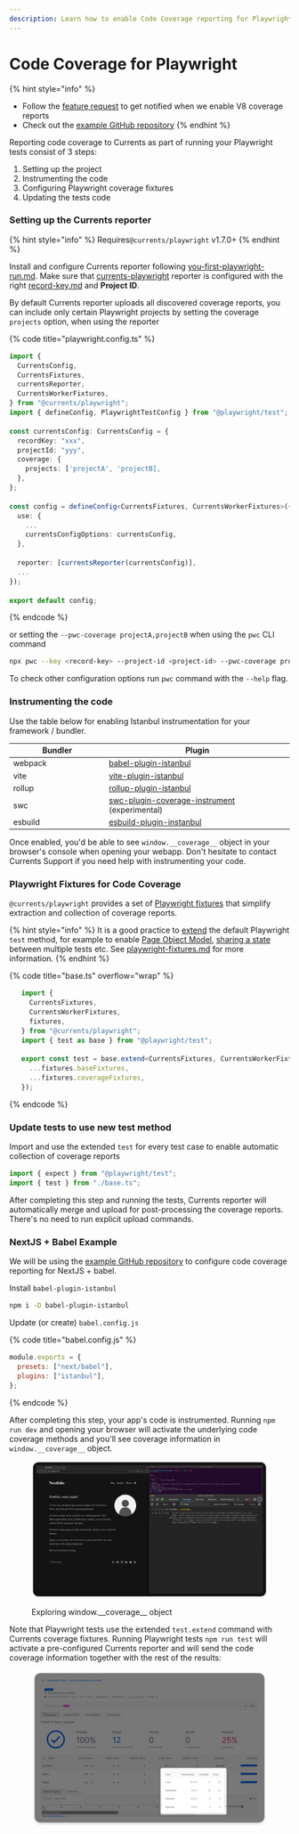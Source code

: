 ```yaml
---
description: Learn how to enable Code Coverage reporting for Playwright
---
```


# Code Coverage for Playwright

{% hint style="info" %}
* Follow the [feature request](https://currents.featurebase.app/p/v8-coverage-reports-for-playwright) to get notified when we enable V8 coverage reports
* Check out the [example GitHub repository](https://github.com/currents-dev/currents-playwright-coverage-example)&#x20;
{% endhint %}

Reporting code coverage to Currents as part of running your Playwright tests consist of 3 steps:

1. Setting up the project
2. Instrumenting the code
3. Configuring Playwright coverage fixtures
4. Updating the tests code

### Setting up the Currents reporter

{% hint style="info" %}
Requires`@currents/playwright` v1.7.0+
{% endhint %}

Install and configure Currents reporter following [you-first-playwright-run.md](../../getting-started/playwright/you-first-playwright-run.md "mention"). Make sure that [currents-playwright](../../resources/reporters/currents-playwright/ "mention") reporter is configured with the right [record-key.md](../record-key.md "mention") and **Project ID**.&#x20;

By default Currents reporter uploads all discovered coverage reports, you can include only certain Playwright projects by setting the coverage `projects` option, when using the reporter

{% code title="playwright.config.ts" %}
```typescript
import {
  CurrentsConfig,
  CurrentsFixtures,
  currentsReporter,
  CurrentsWorkerFixtures,
} from "@currents/playwright";
import { defineConfig, PlaywrightTestConfig } from "@playwright/test";

const currentsConfig: CurrentsConfig = {
  recordKey: "xxx",
  projectId: "yyy",
  coverage: {
    projects: ['projectA', 'projectB],
  },
};

const config = defineConfig<CurrentsFixtures, CurrentsWorkerFixtures>({
  use: {
    ...
    currentsConfigOptions: currentsConfig,
  },

  reporter: [currentsReporter(currentsConfig)],
  ...
});

export default config;
```
{% endcode %}

or setting the `--pwc-coverage projectA,projectB` when using the `pwc` CLI command

```bash
npx pwc --key <record-key> --project-id <project-id> --pwc-coverage projectA,projectB
```

To check other configuration options run `pwc` command with the `--help` flag.

### Instrumenting the code

Use the table below for enabling Istanbul instrumentation for your framework / bundler.

<table><thead><tr><th width="158">Bundler</th><th>Plugin</th></tr></thead><tbody><tr><td>webpack</td><td><a href="https://github.com/istanbuljs/babel-plugin-istanbul">babel-plugin-istanbul</a></td></tr><tr><td>vite</td><td><a href="https://github.com/ifaxity/vite-plugin-istanbul">vite-plugin-istanbul</a></td></tr><tr><td>rollup</td><td><a href="https://github.com/artberri/rollup-plugin-istanbul">rollup-plugin-istanbul</a></td></tr><tr><td>swc</td><td><a href="https://github.com/kwonoj/swc-plugin-coverage-instrument">swc-plugin-coverage-instrument</a> (experimental)</td></tr><tr><td>esbuild</td><td><a href="https://www.npmjs.com/package/esbuild-plugin-istanbul">esbuild-plugin-instanbul</a></td></tr></tbody></table>

Once enabled, you'd be able to see `window.__coverage__` object in your browser's console when opening your webapp. Don't hesitate to contact Currents Support if you need help with instrumenting your code.

### Playwright Fixtures for Code Coverage

`@currents/playwright` provides a set of [Playwright fixtures](https://playwright.dev/docs/test-fixtures) that simplify extraction and collection of coverage reports.&#x20;

{% hint style="info" %}
It is a good practice to [extend](https://playwright.dev/docs/api/class-test#test-extend) the default Playwright `test` method, for example to enable [Page Object Model](https://playwright.dev/docs/pom), [sharing a state](https://playwright.dev/docs/test-fixtures#worker-scoped-fixtures) between multiple tests etc.  See [playwright-fixtures.md](../../resources/reporters/currents-playwright/playwright-fixtures.md "mention") for more information.
{% endhint %}

{% code title="base.ts" overflow="wrap" %}
```ts
   import {
     CurrentsFixtures,
     CurrentsWorkerFixtures,
     fixtures,
   } from "@currents/playwright";
   import { test as base } from "@playwright/test";
   
   export const test = base.extend<CurrentsFixtures, CurrentsWorkerFixtures>({
     ...fixtures.baseFixtures,
     ...fixtures.coverageFixtures,
   });
```
{% endcode %}

### Update tests to use new test method

Import and use the extended `test` for every test case to enable automatic collection of coverage reports

```ts
import { expect } from "@playwright/test";
import { test } from "./base.ts";
```

After completing this step and running the tests, Currents reporter will automatically merge and upload for post-processing the coverage reports. There's no need to run explicit upload commands.

### NextJS + Babel Example&#x20;

We will be using the [example GitHub repository](https://github.com/currents-dev/currents-playwright-coverage-example) to configure code coverage reporting for NextJS + babel.

Install `babel-plugin-istanbul`

```sh
npm i -D babel-plugin-istanbul
```

Update (or create) `babel.config.js`

{% code title="babel.config.js" %}
```js
module.exports = {
  presets: ["next/babel"],
  plugins: ["istanbul"],
};
```
{% endcode %}

After completing this step, your app's code is instrumented. Running `npm run dev` and opening your browser will activate the underlying code coverage methods and you'll see coverage information in `window.__coverage__` object.

<figure><img src="../../.gitbook/assets/currents-2024-11-26-19.13.02@2x.png" alt=""><figcaption><p>Exploring window.__coverage__ object</p></figcaption></figure>

Note that Playwright tests use the extended `test.extend` command with Currents coverage fixtures. Running Playwright tests `npm run test` will activate a pre-configured Currents reporter and will send the code coverage information together with the rest of the results:

<figure><img src="../../.gitbook/assets/currents-2024-11-26-19.17.48@2x.png" alt=""><figcaption></figcaption></figure>
